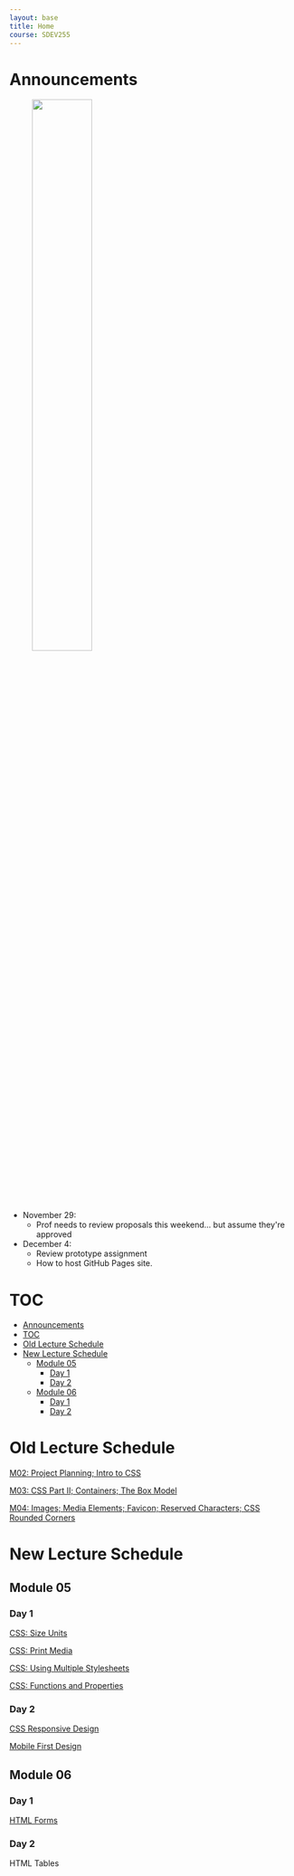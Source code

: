 ```yaml
---
layout: base
title: Home
course: SDEV255
---
```


# Announcements

<figure>
    <span>
        <img src="https://i.kym-cdn.com/entries/icons/original/000/000/554/picard-facepalm.jpg" style="width: 50%">
    </span>
</figure>

- November 29:
  - Prof needs to review proposals this weekend... but assume they're approved
- December 4:
  - Review prototype assignment
  - How to host GitHub Pages site.

# TOC

- [Announcements](#announcements)
- [TOC](#toc)
- [Old Lecture Schedule](#old-lecture-schedule)
- [New Lecture Schedule](#new-lecture-schedule)
  - [Module 05](#module-05)
    - [Day 1](#day-1)
    - [Day 2](#day-2)
  - [Module 06](#module-06)
    - [Day 1](#day-1-1)
    - [Day 2](#day-2-1)

# Old Lecture Schedule

[M02: Project Planning; Intro to CSS](m02.md)

[M03: CSS Part II; Containers; The Box Model](m03.md)

[M04: Images; Media Elements; Favicon; Reserved Characters; CSS Rounded Corners](m04.md)

# New Lecture Schedule

## Module 05

### Day 1

[CSS: Size Units](css_size_units.md)

[CSS: Print Media](css_print_media.md)

[CSS: Using Multiple Stylesheets](css_multiple_stylesheets.md)

[CSS: Functions and Properties](css_functions_properties.md)

### Day 2

[CSS Responsive Design](css_responsive_design.md)

[Mobile First Design](mobile_first_design.md)

## Module 06

### Day 1

[HTML Forms](../common/html_forms.md)

### Day 2

HTML Tables
